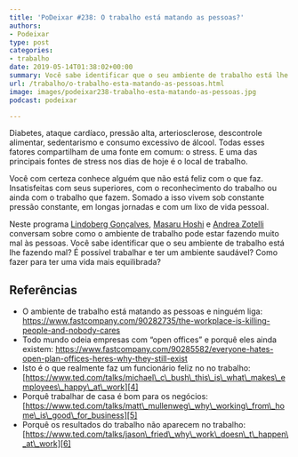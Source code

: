 ```yaml
---
title: 'PoDeixar #238: O trabalho está matando as pessoas?'
authors:
- Podeixar
type: post
categories:
- trabalho
date: 2019-05-14T01:38:02+00:00
summary: Você sabe identificar que o seu ambiente de trabalho está lhe fazendo mal? É possível trabalhar e ter um ambiente saudável? Como ter uma vida equilibrada?
url: /trabalho/o-trabalho-esta-matando-as-pessoas.html
image: images/podeixar238-trabalho-esta-matando-as-pessoas.jpg
podcast: podeixar

---
```

Diabetes, ataque cardíaco, pressão alta, arteriosclerose, descontrole alimentar, sedentarismo e consumo excessivo de álcool. Todas esses fatores compartilham de uma fonte em comum: o stress. E uma das principais fontes de stress nos dias de hoje é o local de trabalho.

Você com certeza conhece alguém que não está feliz com o que faz. Insatisfeitas com seus superiores, com o reconhecimento do trabalho ou ainda com o trabalho que fazem. Somado a isso vivem sob constante pressão constante, em longas jornadas e com um lixo de vida pessoal.

Neste programa [Lindoberg Gonçalves][1], [Masaru Hoshi][2] e [Andrea Zotelli][3] conversam sobre como o ambiente de trabalho pode estar fazendo muito mal às pessoas. Você sabe identificar que o seu ambiente de trabalho está lhe fazendo mal? É possível trabalhar e ter um ambiente saudável? Como fazer para ter uma vida mais equilibrada?<figure class="wp-block-embed-youtube wp-block-embed is-type-video is-provider-youtube wp-embed-aspect-16-9 wp-has-aspect-ratio">

<div class="wp-block-embed__wrapper">
  <span class="embed-youtube" style="text-align:center; display: block;"></span>
</div></figure>

## Referências

  * O ambiente de trabalho está matando as pessoas e ninguém liga: <https://www.fastcompany.com/90282735/the-workplace-is-killing-people-and-nobody-cares>
  * Todo mundo odeia empresas com &#8220;open offices&#8221; e porquê eles ainda existem: <https://www.fastcompany.com/90285582/everyone-hates-open-plan-offices-heres-why-they-still-exist>
  * Isto é o que realmente faz um funcionário feliz no no trabalho: [https://www.ted.com/talks/michael\_c\_bush\_this\_is\_what\_makes\_employees\_happy\_at\_work][4]
  * Porquê trabalhar de casa é bom para os negócios: [https://www.ted.com/talks/matt\_mullenweg\_why\_working\_from\_home\_is\_good\_for_business][5]
  * Porquê os resultados do trabalho não aparecem no trabalho: [https://www.ted.com/talks/jason\_fried\_why\_work\_doesn\_t\_happen\_at\_work][6]

 [1]: /berg
 [2]: https://www.canadaagora.com/japa
 [3]: /andreazotelli
 [4]: https://www.ted.com/talks/michael_c_bush_this_is_what_makes_employees_happy_at_work
 [5]: https://www.ted.com/talks/matt_mullenweg_why_working_from_home_is_good_for_business
 [6]: https://www.ted.com/talks/jason_fried_why_work_doesn_t_happen_at_work
 [7]: https://vempra.ca/seguroviagem